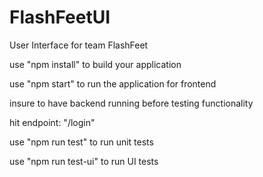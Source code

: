 # FlashFeetUI
User Interface for team FlashFeet

use "npm install" to build your application

use "npm start" to run the application for frontend

insure to have backend running before testing functionality

hit endpoint: "/login"

use "npm run test" to run unit tests

use "npm run test-ui" to run UI tests
